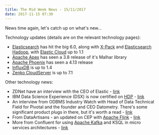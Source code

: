 ```yaml
---
title: The Mid Week News - 15/11/2017
date: 2017-11-15 07:30
---
```

News time again, let's catch up on what's new...
<!--more-->

Technology updates (details are on the relevant technology pages):

* [Elasticsearch](/technologies/elasticsearch/) has hit the big 6.0, along with [X-Pack](/technologies/elastic-x-pack/) and [Elasticsearch Hadoop](/technologies/elasticsearch-hadoop/), with [Elastic Cloud](/technologies/elastic-cloud/) up to 1.1
* [Apache Apex](/technologies/apache-apex/) has seen a 3.8 release of it's Malhar library
* [Apache Phoenix](/technologies/apache-phoenix/) has seen a 4.13 release
* [InfluxDB](/technologies/influxdb/) is up to 1.4
* [Zenko CloudServer](/technologies/zenko/cloudserver/) is up to 7.1

Other technology news:

* ZDNet have an interview with the CEO of Elastic - [link](http://www.zdnet.com/article/elasticsearch-6-0-not-that-new-but-quite-improved/)
* IBM Data Science Experience (DSX) is now certified on [HDP](/technologies/hortonworks-data-platform/) - [link](https://hortonworks.com/blog/certification-ibm-data-science-experience-dsx-hdp-win-win-customers/)
* An interview from ODBMS Industry Watch with Head of Data Technical Field for Pivotal and the founder and CEO Datometry.  There's some significant product plugs in there, but it's worth a read - [link](http://www.odbms.org/blog/2017/11/on-the-future-of-data-warehousing-interview-with-jacque-istok-and-mike-waas/)
* From DataArtisans - an updated on CEP with [Apache Flink](/technologies/apache-flink/) - [link](https://data-artisans.com/blog/complex-event-processing-flink-cep-update)
* More from Confluent for using [Apache Kafka](/technologies/apache-kafka/) and KSQL in micro services architectures - [link](https://www.confluent.io/blog/building-a-microservices-ecosystem-with-kafka-streams-and-ksql/)